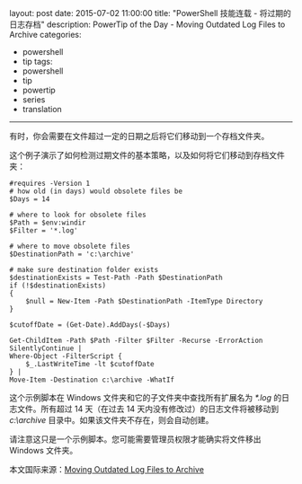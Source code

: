 ﻿layout: post
date: 2015-07-02 11:00:00
title: "PowerShell 技能连载 - 将过期的日志存档"
description: PowerTip of the Day - Moving Outdated Log Files to Archive
categories:
- powershell
- tip
tags:
- powershell
- tip
- powertip
- series
- translation
---
有时，你会需要在文件超过一定的日期之后将它们移动到一个存档文件夹。

这个例子演示了如何检测过期文件的基本策略，以及如何将它们移动到存档文件夹：

    #requires -Version 1
    # how old (in days) would obsolete files be
    $Days = 14
    
    # where to look for obsolete files
    $Path = $env:windir
    $Filter = '*.log'
    
    # where to move obsolete files
    $DestinationPath = 'c:\archive'
    
    # make sure destination folder exists
    $destinationExists = Test-Path -Path $DestinationPath
    if (!$destinationExists)
    {
        $null = New-Item -Path $DestinationPath -ItemType Directory
    }
    
    $cutoffDate = (Get-Date).AddDays(-$Days)
    
    Get-ChildItem -Path $Path -Filter $Filter -Recurse -ErrorAction SilentlyContinue |
    Where-Object -FilterScript {
        $_.LastWriteTime -lt $cutoffDate
    } |
    Move-Item -Destination c:\archive -WhatIf

这个示例脚本在 Windows 文件夹和它的子文件夹中查找所有扩展名为 _*.log_ 的日志文件。所有超过 14 天（在过去 14 天内没有修改过）的日志文件将被移动到 _c:\archive_ 目录中。如果该文件夹不存在，则会自动创建。

请注意这只是一个示例脚本。您可能需要管理员权限才能确实将文件移出 Windows 文件夹。

<!--more-->
本文国际来源：[Moving Outdated Log Files to Archive](http://powershell.com/cs/blogs/tips/archive/2015/07/02/moving-outdated-log-files-to-archive.aspx)
